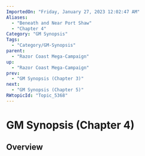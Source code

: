 ```yaml
---
ImportedOn: "Friday, January 27, 2023 12:02:47 AM"
Aliases:
  - "Beneath and Near Port Shaw"
  - "Chapter 4"
Category: "GM Synopsis"
Tags:
  - "Category/GM-Synopsis"
parent:
  - "Razor Coast Mega-Campaign"
up:
  - "Razor Coast Mega-Campaign"
prev:
  - "GM Synopsis (Chapter 3)"
next:
  - "GM Synopsis (Chapter 5)"
RWtopicId: "Topic_5368"
---
```

# GM Synopsis (Chapter 4)
## Overview
